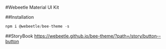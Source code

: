 #Webeetle Material UI Kit

##Installation

```javascript
npm i @webeetle/bee-theme -s
```

##StoryBook
https://webeetle.github.io/bee-theme/?path=/story/button--button